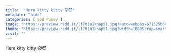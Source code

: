 ```yaml
---
title:  "Here kitty kitty 🐱😈"
metadate: "hide"
categories: [ God Pussy ]
image: "https://preview.redd.it/lf7t1u1knap51.jpg?auto=webp&s=671525b84dc5196bf876216cdcf91d82873ca4d3"
thumb: "https://preview.redd.it/lf7t1u1knap51.jpg?width=1080&crop=smart&auto=webp&s=f0d8aa162b2c18d3b3b09bc2181178b50eff712f"
visit: ""
---
```

Here kitty kitty 🐱😈
